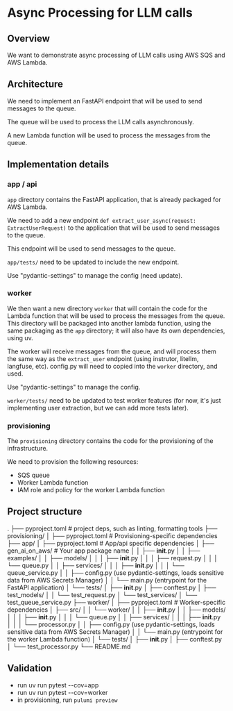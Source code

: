 # Async Processing for LLM calls

## Overview

We want to demonstrate async processing of LLM calls using AWS SQS and AWS Lambda.

## Architecture

We need to implement an FastAPI endpoint that will be used to send messages to the queue.

The queue will be used to process the LLM calls asynchronously.

A new Lambda function will be used to process the messages from the queue.


## Implementation details

### app / api

`app` directory contains the FastAPI application, that is already packaged for AWS Lambda.

We need to add a new endpoint `def extract_user_async(request: ExtractUserRequest)` to the application that will be used to send messages to the queue.

This endpoint will be used to send messages to the queue.

`app/tests/` need to be updated to include the new endpoint.

Use "pydantic-settings" to manage the config (need update).

### worker
We then want a new directory `worker` that will contain the code for the Lambda function that will be used to process the messages from the queue.
This directory will be packaged into another lambda function, using the same packaging as the `app` directory; it will also have its own dependencies, using uv.

The worker will receive messages from the queue, and will process them the same way as the `extract_user` endpoint (using instrutor, litellm, langfuse, etc). config.py will need to copied into the `worker` directory, and used.

Use "pydantic-settings" to manage the config.

`worker/tests/` need to be updated to test worker features (for now, it's just implementing user extraction, but we can add more tests later).


### provisioning

The `provisioning` directory contains the code for the provisioning of the infrastructure.

We need to provision the following resources:

- SQS queue
- Worker Lambda function
- IAM role and policy for the worker Lambda function



## Project structure

.
├── pyproject.toml             # project deps, such as linting, formatting tools
├── provisioning/
│   ├── pyproject.toml         # Provisioning-specific dependencies
├── app/
│   ├── pyproject.toml         # App/api specific dependencies
│   ├── gen_ai_on_aws/    # Your app package name
│   │   ├── __init__.py
│   │   ├── examples/
│   │   ├── models/
│   │   │   ├── __init__.py
│   │   │   ├── request.py
│   │   │   └── queue.py
│   │   ├── services/
│   │   │   ├── __init__.py
│   │   │   └── queue_service.py
│   │   ├── config.py (use pydantic-settings, loads sensitive data from AWS Secrets Manager)
│   │   └── main.py (entrypoint for the FastAPI application)
│   └── tests/
│       ├── __init__.py
│       ├── conftest.py
│       ├── test_models/
│       │   └── test_request.py
│       └── test_services/
│           └── test_queue_service.py
├── worker/
│   ├── pyproject.toml        # Worker-specific dependencies
│   ├── src/
│   │   └── worker/
│   │       ├── __init__.py
│   │       ├── models/
│   │       │   ├── __init__.py
│   │       │   └── queue.py
│   │       ├── services/
│   │       │   ├── __init__.py
│   │       │   └── processor.py
│   │       ├── config.py (use pydantic-settings, loads sensitive data from AWS Secrets Manager)
│   │       └── main.py (entrypoint for the worker Lambda function)
│   └── tests/
│       ├── __init__.py
│       ├── conftest.py
│       └── test_processor.py
└── README.md



## Validation

- run uv run pytest --cov=app
- run uv run pytest --cov=worker
- in provisioning, run `pulumi preview`






